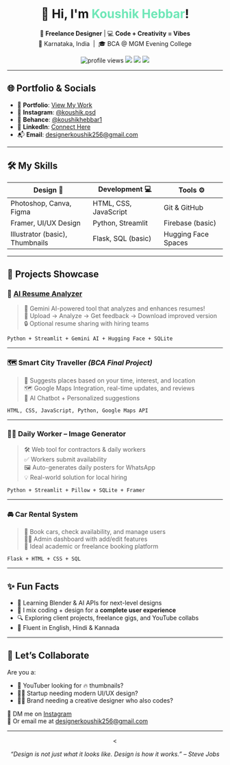 <h1 align="center">👋 Hi, I'm <span style="color:#6EE7B7;">Koushik Hebbar</span>!</h1>
<p align="center">
  🎨 <strong>Freelance Designer</strong> | 💻 <strong>Code + Creativity = Vibes</strong><br>
  📍 Karnataka, India &nbsp;|&nbsp; 🎓 BCA @ MGM Evening College
</p>

<p align="center">
  <img src="https://komarev.com/ghpvc/?username=koushik-fv7qj&label=Profile%20Views&color=0E9F6E&style=flat" alt="profile views"/>
  <a href="https://www.linkedin.com/in/koushik-hebbar-798605293"><img src="https://img.shields.io/badge/LinkedIn-blue?logo=linkedin&style=flat-square" /></a>
  <a href="https://www.instagram.com/koushik.psd/"><img src="https://img.shields.io/badge/Instagram-pink?logo=instagram&style=flat-square" /></a>
  <a href="mailto:designerkoushik256@gmail.com"><img src="https://img.shields.io/badge/Email-D14836?logo=gmail&style=flat-square" /></a>
</p>

---

## 🌐 Portfolio & Socials

- 🎨 **Portfolio**: [View My Work](https://big-members-388769.framer.app/)
- 📸 **Instagram**: [@koushik.psd](https://www.instagram.com/koushik.psd/)
- 🎨 **Behance**: [@koushikhebbar1](https://www.behance.net/koushikhebbar1)
- 💼 **LinkedIn**: [Connect Here](https://www.linkedin.com/in/koushik-hebbar-798605293)
- 📬 **Email**: designerkoushik256@gmail.com

---

## 🛠️ My Skills

| Design 🎨                  | Development 💻         | Tools ⚙️             |
|---------------------------|------------------------|----------------------|
| Photoshop, Canva, Figma   | HTML, CSS, JavaScript  | Git & GitHub         |
| Framer, UI/UX Design      | Python, Streamlit      | Firebase (basic)     |
| Illustrator (basic), Thumbnails | Flask, SQL (basic)     | Hugging Face Spaces  |

---

## 🚀 Projects Showcase

### 🎯 **[AI Resume Analyzer](https://huggingface.co/spaces/koushik-resume/analyzer)**
> 🤖 Gemini AI-powered tool that analyzes and enhances resumes!  
> 📝 Upload → Analyze → Get feedback → Download improved version  
> 🔒 Optional resume sharing with hiring teams  

`Python + Streamlit + Gemini AI + Hugging Face + SQLite`

---

### 🗺️ **Smart City Traveller** *(BCA Final Project)*
> 🧠 Suggests places based on your time, interest, and location  
> 🗺️ Google Maps Integration, real-time updates, and reviews  
> 🤖 AI Chatbot + Personalized suggestions  

`HTML, CSS, JavaScript, Python, Google Maps API`

---

### 👷‍♂️ **Daily Worker – Image Generator**
> 🛠️ Web tool for contractors & daily workers  
> ✅ Workers submit availability  
> 🖼️ Auto-generates daily posters for WhatsApp  
> 💡 Real-world solution for local hiring  

`Python + Streamlit + Pillow + SQLite + Framer`

---

### 🚘 **Car Rental System**
> 🚗 Book cars, check availability, and manage users  
> 👨‍💼 Admin dashboard with add/edit features  
> 🧾 Ideal academic or freelance booking platform  

`Flask + HTML + CSS + SQL`

---




## ✨ Fun Facts

- 🧠 Learning Blender & AI APIs for next-level designs
- 🧩 I mix coding + design for a **complete user experience**
- 🔍 Exploring client projects, freelance gigs, and YouTube collabs
- 💬 Fluent in English, Hindi & Kannada

---

## 🤝 Let’s Collaborate

Are you a:
- 🎥 YouTuber looking for 🔥 thumbnails?
- 🧑‍💻 Startup needing modern UI/UX design?
- 👨‍💼 Brand needing a creative designer who also codes?

📩 DM me on [Instagram](https://www.instagram.com/koushik.psd/)  
📧 Or email me at [designerkoushik256@gmail.com](mailto:designerkoushik256@gmail.com)

---

<p align="center">
  <
</p>

<p align="center">
  <em>“Design is not just what it looks like. Design is how it works.” – Steve Jobs</em>
</p>
